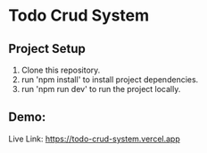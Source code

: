 # Todo Crud System

## Project Setup

1. Clone this repository.
2. run 'npm install' to install project dependencies.
3. run 'npm run dev' to run the project locally.

## Demo:

Live Link: https://todo-crud-system.vercel.app